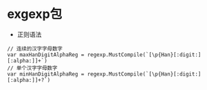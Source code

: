 # exgexp包

* 正则语法

```golang
// 连续的汉字字母数字
var maxHanDigitAlphaReg = regexp.MustCompile(`[\p{Han}[:digit:][:alpha:]]+`)
// 单个汉字字母数字
var minHanDigitAlphaReg = regexp.MustCompile(`[\p{Han}[:digit:][:alpha:]]+?`)
```
